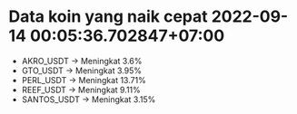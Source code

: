# Data koin yang naik cepat 2022-09-14 00:05:36.702847+07:00

* AKRO_USDT -> Meningkat 3.6%
* GTO_USDT -> Meningkat 3.95%
* PERL_USDT -> Meningkat 13.71%
* REEF_USDT -> Meningkat 9.11%
* SANTOS_USDT -> Meningkat 3.15%

